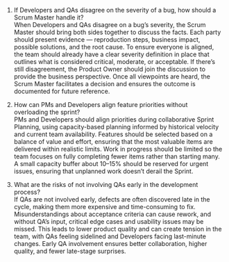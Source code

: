 1. If Developers and QAs disagree on the severity of a bug, how should a Scrum Master handle it?<br>
When Developers and QAs disagree on a bug’s severity, the Scrum Master should bring both sides together to discuss the facts. Each party should present evidence — reproduction steps, business impact, possible solutions, and the root cause. To ensure everyone is aligned, the team should already have a clear severity definition in place that outlines what is considered critical, moderate, or acceptable. If there’s still disagreement, the Product Owner should join the discussion to provide the business perspective. Once all viewpoints are heard, the Scrum Master facilitates a decision and ensures the outcome is documented for future reference.

2. How can PMs and Developers align feature priorities without overloading the sprint?<br>
PMs and Developers should align priorities during collaborative Sprint Planning, using capacity-based planning informed by historical velocity and current team availability. Features should be selected based on a balance of value and effort, ensuring that the most valuable items are delivered within realistic limits. Work in progress should be limited so the team focuses on fully completing fewer items rather than starting many. A small capacity buffer about 10–15% should be reserved for urgent issues, ensuring that unplanned work doesn’t derail the Sprint.

3. What are the risks of not involving QAs early in the development process?<br>
If QAs are not involved early, defects are often discovered late in the cycle, making them more expensive and time-consuming to fix. Misunderstandings about acceptance criteria can cause rework, and without QA’s input, critical edge cases and usability issues may be missed. This leads to lower product quality and can create tension in the team, with QAs feeling sidelined and Developers facing last-minute changes. Early QA involvement ensures better collaboration, higher quality, and fewer late-stage surprises.
